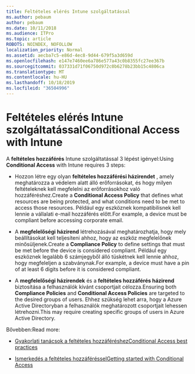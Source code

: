 ```yaml
---
title: Feltételes elérés Intune szolgáltatással
ms.author: pebaum
author: pebaum
ms.date: 10/11/2018
ms.audience: ITPro
ms.topic: article
ROBOTS: NOINDEX, NOFOLLOW
localization_priority: Normal
ms.assetid: aecba7c5-e86d-4ec8-9d44-679f5a3d659d
ms.openlocfilehash: e147e7460ee6a786e577a43c0b8355fc27ee367b
ms.sourcegitcommit: 037331d71f06750d972c0b6278b23bb15c4806ca
ms.translationtype: MT
ms.contentlocale: hu-HU
ms.lasthandoff: 10/18/2019
ms.locfileid: "36504996"
---
```

# <a name="conditional-access-with-intune"></a><span data-ttu-id="c18d5-102">Feltételes elérés Intune szolgáltatással</span><span class="sxs-lookup"><span data-stu-id="c18d5-102">Conditional Access with Intune</span></span>

<span data-ttu-id="c18d5-103">A **feltételes hozzáférés** Intune szolgáltatással 3 lépést igényel:</span><span class="sxs-lookup"><span data-stu-id="c18d5-103">Using **Conditional Access** with Intune requires 3 steps:</span></span> 
  
- <span data-ttu-id="c18d5-104">Hozzon létre egy olyan **feltételes hozzáférési házirendet** , amely meghatározza a védelem alatt álló erőforrásokat, és hogy milyen feltételeknek kell megfelelni az erőforrásokhoz való hozzáféréshez.</span><span class="sxs-lookup"><span data-stu-id="c18d5-104">Create a **Conditional Access Policy** that defines what resources are being protected, and what conditions need to be met to access those resources.</span></span> <span data-ttu-id="c18d5-105">Például egy eszköznek kompatibilisnek kell lennie a vállalati e-mail hozzáférés előtt.</span><span class="sxs-lookup"><span data-stu-id="c18d5-105">For example, a device must be compliant before accessing corporate email.</span></span> 
    
- <span data-ttu-id="c18d5-106">A **megfelelőségi házirend** létrehozásával meghatározhatja, hogy mely beállításokat kell teljesíteni ahhoz, hogy az eszköz megfelelőnek minősüljenek.</span><span class="sxs-lookup"><span data-stu-id="c18d5-106">Create a **Compliance Policy** to define settings that must be met before the device is considered compliant.</span></span> <span data-ttu-id="c18d5-107">Például egy eszköznek legalább 6 számjegyből álló tüskétnek kell lennie ahhoz, hogy megfeleljen a szabványnak.</span><span class="sxs-lookup"><span data-stu-id="c18d5-107">For example, a device must have a pin of at least 6 digits before it is considered compliant.</span></span> 
    
- <span data-ttu-id="c18d5-108">A **megfelelőségi házirendek** és a **feltételes hozzáférés házirend** biztosítása a felhasználók kívánt csoportjait célozza.</span><span class="sxs-lookup"><span data-stu-id="c18d5-108">Ensuring both **Compliance Policies** and **Conditional Access Policies** are targeted to the desired groups of users.</span></span> <span data-ttu-id="c18d5-109">Ehhez szükség lehet arra, hogy a Azure Active Directoryban a felhasználók meghatározott csoportjait lehessen létrehozni.</span><span class="sxs-lookup"><span data-stu-id="c18d5-109">This may require creating specific groups of users in Azure Active Directory.</span></span> 
    
<span data-ttu-id="c18d5-110">Bővebben:</span><span class="sxs-lookup"><span data-stu-id="c18d5-110">Read more:</span></span>
  
- [<span data-ttu-id="c18d5-111">Gyakorlati tanácsok a feltételes hozzáféréshez</span><span class="sxs-lookup"><span data-stu-id="c18d5-111">Conditional Access best practices</span></span>](https://docs.microsoft.com/azure/active-directory/conditional-access/best-practices)
    
- [<span data-ttu-id="c18d5-112">Ismerkedés a feltételes hozzáféréssel</span><span class="sxs-lookup"><span data-stu-id="c18d5-112">Getting started with Conditional Access </span></span>](https://docs.microsoft.com/azure/active-directory/active-directory-conditional-access-azure-portal-get-started)
    

